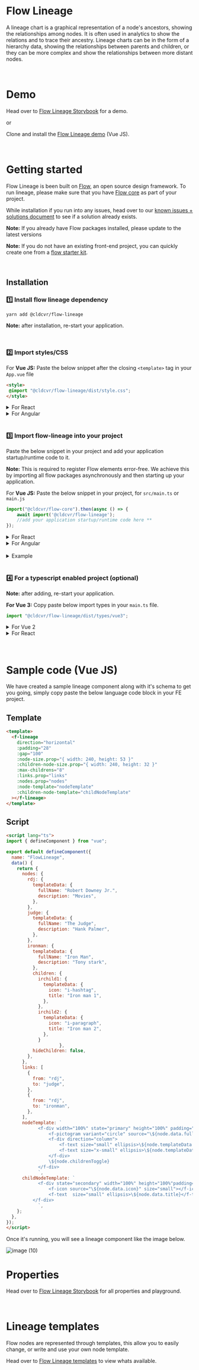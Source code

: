 
# Flow Lineage
A lineage chart is a graphical representation of a node's ancestors, showing the relationships among nodes. It is often used in analytics to show the relations and to trace their ancestry. Lineage charts can be in the form of a hierarchy data, showing the relationships between parents and children, or they can be more complex and show the relationships between more distant nodes.

<br>

# Demo
Head over to [Flow Lineage Storybook](https://flow.cldcvr.com/lineage/index.html?path=/story/introduction-about--page) for a demo. 

or

Clone and install the [Flow Lineage demo](https://github.com/cldcvr/flow-core#starter-kits) (Vue JS).

<br>

# Getting started

Flow Lineage is been built on [Flow](https://flow.cldcvr.com/), an open source design framework. To run lineage, please make sure that you have [Flow core](https://github.com/cldcvr/flow-core) as part of your project.

While installation if you run into any issues, head over to our [known issues + solutions document](https://github.com/cldcvr/flow-lineage/blob/main/KNOWN_SOLUTIONS.md) to see if a solution already exists.

**Note:** If you already have Flow packages installed, please update to the latest versions

**Note:** If you do not have an existing front-end project, you can quickly create one from a [flow starter kit](https://github.com/cldcvr/flow-core#starter-kits). 

<br>

## Installation

### 1️⃣ Install flow lineage dependency
```
yarn add @cldcvr/flow-lineage
```
**Note:** after installation, re-start your application.

<br>

### 2️⃣ Import styles/CSS 
For **Vue JS:** 
Paste the below snippet after the closing `<template>` tag in your `App.vue` file
```html
<style>
 @import "@cldcvr/flow-lineage/dist/style.css";
</style> 
```
<details>
<summary>For React</summary>

**React:** Paste the below snippet in `src/index.tsx` or `index.jsx` file
```Javascript
import "@cldcvr/flow-lineage/dist/style.css";
```
</details>

<details><summary>For Angular</summary>

**Angular:** Add css file path in `angular.json` in `styles` property array.

```json
"styles": ["@cldcvr/flow-lineage/dist/style.css"],
```
</details>
<br>


### 3️⃣ Import flow-lineage into your project

Paste the below snippet in your project and add your application startup/runtime code to it. 

**Note:** This is required to register Flow elements error-free. We achieve this by importing all flow packages asynchronously and then starting up your application.

For **Vue JS:** 
Paste the below snippet in your project, for `src/main.ts` or `main.js`
```javascript
import("@cldcvr/flow-core").then(async () => {
	await import('@cldcvr/flow-lineage');
	//add your application startup/runtime code here **
});
```

<details>
<summary>For React</summary>

Paste the below snippet in your project, for `src/main.ts`

```javascript
import("@cldcvr/flow-core").then(async () => {
	await import("@cldcvr/flow-lineage");
	//add your application startup/runtime code here **
});
```
</details>

<details><summary>For Angular</summary>

Paste the below snippet in your project, for `src/index.tsx` or `index.jsx`

</details>



<br>

<details><summary>Example</summary>

**VueJS:** In the following example, I imported `@cldcvr/flow-core` and then imported the rest of the flow packages including `@cldcvr/flow-lineage` and after that startup code was added for VueJs `createApp(App).use(router).mount(“#app”);`.

```javascript
import("@cldcvr/flow-core").then(async () => {
  await import("@cldcvr/flow-system-icon");
  await import("@cldcvr/flow-product-icon");
  await import("@cldcvr/flow-lineage");
  createApp(App).use(router).mount("#app"); //runtime
});

```
</details>

<br>

### 4️⃣ For a typescript enabled project (optional)

**Note:** after adding, re-start your application.

**For Vue 3:**
Copy paste below import types in your `main.ts` file.
```Javascript
import "@cldcvr/flow-lineage/dist/types/vue3";
```
<details>
<summary>For Vue 2</summary>

Copy paste below import types in your `main.ts` file.

```Javascript
import "@cldcvr/flow-lineage/dist/types/vue2";
```
</details>

<details>
<summary>For React</summary>

**React**: Include react type in `tsconfig.json` file like below.
```json
"include": ["src", "./node_modules/@cldcvr/flow-lineage/dist/types/react.ts"]
```
</details>
<br>

<br>



# Sample code (Vue JS)
We have created a sample lineage component along with it's schema to get you going, simply copy paste the below language code block in your FE project.

## Template
```html
<template>
  <f-lineage
    direction="horizontal"
    :padding="28"
    :gap="100"
    :node-size.prop="{ width: 240, height: 53 }"
    :children-node-size.prop="{ width: 240, height: 32 }"
    :max-childrens="8"
    :links.prop="links" 
    :nodes.prop="nodes"
    :node-template="nodeTemplate"
    :children-node-template="childNodeTemplate"
  ></f-lineage>
</template>
```

## Script
```html
<script lang="ts">
import { defineComponent } from "vue";

export default defineComponent({
  name: "FlowLineage",
  data() {
    return {
      nodes: {
        rdj: {
          templateData: {
            fullName: "Robert Downey Jr.",
            description: "Movies",
          },
        },
        judge: {
          templateData: {
            fullName: "The Judge",
            description: "Hank Palmer",
          },
        },
        ironman: {
          templateData: {
            fullName: "Iron Man",
            description: "Tony stark",
          },
          children: {
            irchild1: {
              templateData: {
                icon: "i-hashtag",
                title: "Iron man 1",
              },
            },
            irchild2: {
              templateData: {
                icon: "i-paragraph",
                title: "Iron man 2",
              },
            }
					},
          hideChildren: false,
        },
      },
      links: [
        {
          from: "rdj",
          to: "judge",
        },
        {
          from: "rdj",
          to: "ironman",
        },
      ],
      nodeTemplate: `
			<f-div width="100%" state="primary" height="100%" padding="small" align="top-left" variant="curved" gap="small">
				<f-pictogram variant="circle" source="\${node.data.fullName}"></f-pictogram>
				<f-div direction="column">
					<f-text size="small" ellipsis>\${node.templateData.fullName}</f-text>
					<f-text size="x-small" ellipsis>\${node.templateData.description}</f-text>
				</f-div>
				\${node.childrenToggle}
			</f-div>
			`,
      childNodeTemplate: `
			<f-div state="secondary" width="100%" height="100%"padding="none medium" align="middle-left" gap="small" border="small solid default bottom" >
				<f-icon source="\${node.data.icon}" size="small"></f-icon>
				<f-text  size="small" ellipsis>\${node.data.title}</f-text>
		  </f-div>
			`,
    };
  },
});
</script>


```

</p>


Once it's running, you will see a lineage component like the image below.

![image (10)](https://user-images.githubusercontent.com/2121451/211773535-3fbc3b2b-b962-4cb3-9713-d50906b88243.png)


</details>


# Properties

Head over to [Flow Lineage Storybook](https://flow.cldcvr.com/lineage/index.html?path=/story/introduction-about--page) for all properties and playground.



<br>

# Lineage templates
Flow nodes are represented through templates, this allow you to  easily change, or write and use your own node template.


Head over to [Flow Lineage templates](https://flow.cldcvr.com/lineage/index.html?path=/story/introduction-about--page) to view whats available.  






